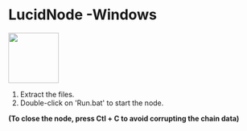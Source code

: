 # LucidNode -Windows  
  
<img src="https://lucidcoin.io/logo.png" width="100">  
  
  
1. Extract the files.  
2. Double-click on 'Run.bat' to start the node.  
  
**(To close the node, press Ctl + C to avoid corrupting the chain data)**
